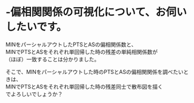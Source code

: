 # -偏相関関係の可視化について、お伺いしたいです。


MINをパーシャルアウトしたPTSとASの偏相関係数と、<br>
MINでPTSとASをそれぞれ単回帰した時の残差の単純相関係数が<br>
（ほぼ）一致することは分かりました。<br>

そこで、MINをパーシャルアウトした時のPTSとASの偏相関関係を調べたいときは、<br>
MINでPTSとASをそれぞれ単回帰した時の残差同士で散布図を描く<br>
でよろしいでしょうか？

